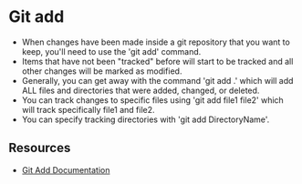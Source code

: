 # Git add
- When changes have been made inside a git repository that you want to keep, you'll need to use the 'git add' command.
- Items that have not been "tracked" before will start to be tracked and all other changes will be marked as modified.
- Generally, you can get away with the command 'git add .' which will add ALL files and directories that were added, changed, or deleted.
- You can track changes to specific files using 'git add file1 file2' which will track specifically file1 and file2.
- You can specify tracking directories with 'git add DirectoryName'.
## Resources
- [Git Add Documentation](https://git-scm.com/docs/git-add)
